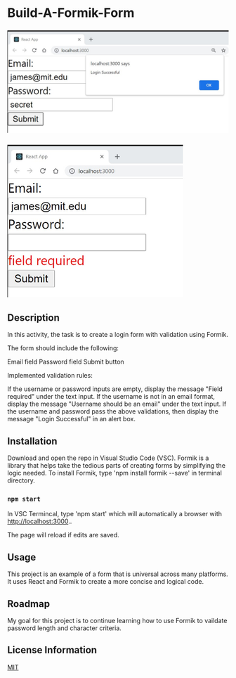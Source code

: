 # Build-A-Formik-Form

### <div align="left"><img src= "Formik1.jpg" width='600'/></div>

### <div align="left"><img src= "Formik2.jpg" width='400'/></div>

## Description
In this activity, the task is to create a login form with validation using Formik.

The form should include the following:

Email field
Password field
Submit button

Implemented validation rules:

If the username or password inputs are empty, display the message "Field required" under the text input.
If the username is not in an email format, display the message "Username should be an email" under the text input.
If the username and password pass the above validations, then display the message "Login Successful" in an alert box.

## Installation 
Download and open the repo in Visual Studio Code (VSC).  Formik is a library that helps take the tedious parts of creating forms by simplifying the logic needed. To install Formik, type 'npm install formik --save' in terminal directory. 

### `npm start`

In VSC Termincal, type 'npm start' which will automatically a browser with [http://localhost:3000](http://localhost:3000)..

The page will reload if edits are saved.

## Usage
This project is an example of a form that is universal across many platforms. It uses React and Formik to create a more concise and logical code.

## Roadmap
My goal for this project is to continue learning how to use Formik to vaildate password length and character criteria.

## License Information
[MIT](https://choosealicense.com/licenses/mit/)
